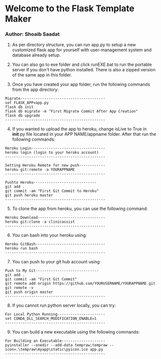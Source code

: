 # Welcome to the Flask Template Maker

### Author: Shoaib Saadat


1. As per directory structure, you can run app.py to setup a new customized flask app for yourself with user-management system and database already setup.

2. You can also go to exe folder and click runEXE.bat to run the portable server if you don't have python installed. There is also a zipped version of the same app in this folder.

3. Once you have created your app folder, run the following commands from the app directory:

```
Migrate---------------------------------------
set FLASK_APP=app.py
flask db init
flask db migrate -m "First Migrate Commit After App Creation"
flask db upgrade
----------------------------------------------
```

4. If you wanted to upload the app to heroku, change isLive to True in __init__.py file located in your APP NAME/appname folder. After that run the following commands:

```
Heroku Login----------------------------------
heroku login (login to your heroku account)
----------------------------------------------

Setting Heroku Remote for new push------------
heroku git:remote -a YOURAPPNAME
----------------------------------------------

Pushto Heroku-----------------------------
git add .
git commit -am "First Git Commit to Heroku"
git push heroku master
----------------------------------------------
```

5. To clone the app from heroku, you can use the following command:

```
Heroku Download-------------------------------
heroku git:clone -a clinicassist
----------------------------------------------
```

6. You can bash into your heroku using:

```
Heroku GitBash--------------------------------
heroku run bash
----------------------------------------------
```

7. You can push to your git hub account using:

```
Push to My Git-----------------------------
git add .
git commit -am "First Git Commit"
git remote add origin https://github.com/YOURUSERNAME/YOURAPPNAME.git
git remote -v
git push origin master
----------------------------------------------
```

8. If you cannot run python server locally, you can try:

```
For Local Python Running----------------------
set CONDA_DLL_SEARCH_MODIFICATION_ENABLE=1
----------------------------------------------
```

9. You can build a new executable using the following commands:
```
For Building an Executable--------------------
pyinstaller --onedir --add-data tempraw;tempraw --icon=.\tempraw\myapp\static\pyicon.ico app.py
----------------------------------------------
```
